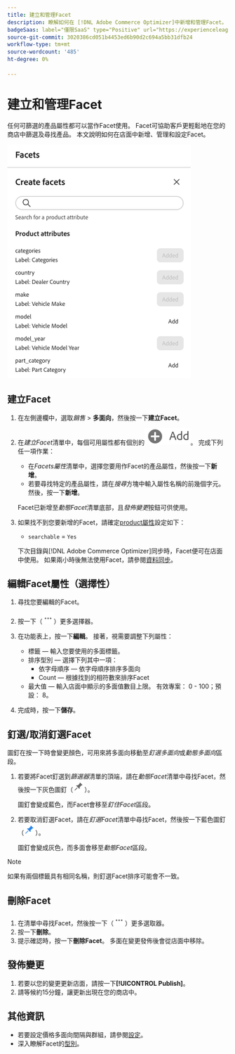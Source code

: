 ```yaml
---
title: 建立和管理Facet
description: 瞭解如何在 [!DNL Adobe Commerce Optimizer]中新增和管理Facet。
badgeSaas: label="僅限SaaS" type="Positive" url="https://experienceleague.adobe.com/zh-hant/docs/commerce/user-guides/product-solutions" tooltip="僅適用於Adobe Commerce as a Cloud Service和Adobe Commerce Optimizer專案(Adobe管理的SaaS基礎結構)。"
source-git-commit: 3020386cd051b4453ed6b90d2c694a5bb31dfb24
workflow-type: tm+mt
source-wordcount: '485'
ht-degree: 0%

---
```


# 建立和管理Facet

任何可篩選的產品屬性都可以當作Facet使用。 Facet可協助客戶更輕鬆地在您的商店中篩選及尋找產品。 本文說明如何在店面中新增、管理和設定Facet。

![建立Facet](../../assets/create-facet.png)

## 建立Facet

1. 在左側邊欄中，選取&#x200B;_銷售_ > **多面向**，然後按一下&#x200B;**建立Facet**。
1. 在&#x200B;*建立Facet*&#x200B;清單中，每個可用屬性都有個別的![新增按鈕](../../assets/btn-add.png)。 完成下列任一項作業：

   - 在&#x200B;*Facets屬性*&#x200B;清單中，選擇您要用作Facet的產品屬性，然後按一下&#x200B;**新增**。
   - 若要尋找特定的產品屬性，請在&#x200B;*搜尋*&#x200B;方塊中輸入屬性名稱的前幾個字元。 然後，按一下&#x200B;**新增**。

   Facet已新增至&#x200B;*動態Facet*&#x200B;清單底部，且&#x200B;*發佈變更*&#x200B;按鈕可供使用。

1. 如果找不到您要新增的Facet，請確定[product屬性](https://developer-stage.adobe.com/commerce/services/composable-catalog/data-ingestion/api-reference/#operation/createProductMetadata)設定如下：

   - `searchable` = `Yes`

   下次目錄與[!DNL Adobe Commerce Optimizer]同步時，Facet便可在店面中使用。 如果兩小時後無法使用Facet，請參閱[資料同步](../../setup/data-sync.md)。

## 編輯Facet屬性（選擇性）

1. 尋找您要編輯的Facet。
1. 按一下（![更多選擇器](../../assets/btn-more.png)）更多選擇器。
1. 在功能表上，按一下&#x200B;**編輯**。 接著，視需要調整下列屬性：

   - 標籤 — 輸入您要使用的多面標籤。
   - 排序型別 — 選擇下列其中一項：
      - 依字母順序 — 依字母順序排序多面向
      - Count — 根據找到的相符數來排序Facet
   - 最大值 — 輸入店面中顯示的多面值數目上限。 有效專案： 0 - 100；預設： 8。

1. 完成時，按一下&#x200B;**儲存**。

## 釘選/取消釘選Facet

圖釘在按一下時會變更顏色，可用來將多面向移動至&#x200B;*釘選多面向*&#x200B;或&#x200B;*動態多面向*&#x200B;區段。

1. 若要將Facet釘選到&#x200B;*篩選器*&#x200B;清單的頂端，請在&#x200B;*動態Facet*&#x200B;清單中尋找Facet，然後按一下灰色圖釘（![釘選器](../../assets/btn-pin-gray.png)）。

   圖釘會變成藍色，而Facet會移至&#x200B;*釘住Facet*&#x200B;區段。

1. 若要取消釘選Facet，請在&#x200B;*釘選Facet*&#x200B;清單中尋找Facet，然後按一下藍色圖釘（![釘選器](../../assets/btn-pin-blue.png)）。

   圖釘會變成灰色，而多面會移至&#x200B;*動態Facet*&#x200B;區段。

>[!NOTE]
>
>如果有兩個標籤具有相同名稱，則釘選Facet排序可能會不一致。

## 刪除Facet

1. 在清單中尋找Facet，然後按一下（![更多選取器](../../assets/btn-more.png)）更多選取器。
1. 按一下&#x200B;**刪除**。
1. 提示確認時，按一下&#x200B;**刪除Facet**。
多面在變更發佈後會從店面中移除。

## 發佈變更

1. 若要以您的變更更新店面，請按一下&#x200B;**[!UICONTROL Publish]**。
1. 請等候約15分鐘，讓更新出現在您的商店中。

## 其他資訊

- 若要設定價格多面向間隔與群組，請參閱[設定](../../settings.md)。
- 深入瞭解Facet的[型別](type.md)。
